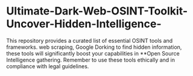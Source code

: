 # Ultimate-Dark-Web-OSINT-Toolkit-Uncover-Hidden-Intelligence-
This repository provides a curated list of essential OSINT tools and frameworks. web scraping, Google Dorking to find hidden information, these tools will significantly boost your capabilities in **Open Source Intelligence gathering. Remember to use these tools ethically and in compliance with legal guidelines.
